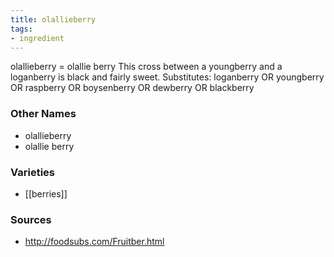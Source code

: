 ```yaml
---
title: olallieberry
tags:
- ingredient
---
```

olallieberry = olallie berry This cross between a youngberry and a loganberry is black and fairly sweet. Substitutes: loganberry OR youngberry OR raspberry OR boysenberry OR dewberry OR blackberry

### Other Names

* olallieberry
* olallie berry

### Varieties

* [[berries]]

### Sources
* http://foodsubs.com/Fruitber.html

